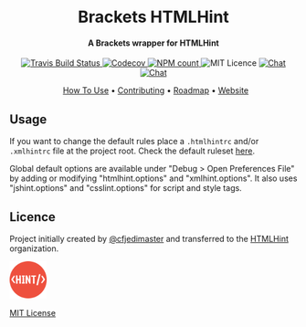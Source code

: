 <h1 align="center">
  <br>
  Brackets HTMLHint
  <br>
</h1>

<h4 align="center">A Brackets wrapper for HTMLHint</h4>

<p align="center">
  <a href="https://travis-ci.org/htmlhint/brackets-htmlhint">
    <img src="https://img.shields.io/travis/htmlhint/brackets-htmlhint.svg" alt="Travis Build Status">
  </a>
  <a href="https://codecov.io/gh/htmlhint/brackets-htmlhint">
    <img src="https://codecov.io/gh/htmlhintbrackets-htmlhint/branch/master/graph/badge.svg" alt="Codecov">
  </a>
  <a href="https://www.npmjs.com/package/brackets-htmlhint">
    <img src="https://img.shields.io/npm/dm/brackets-htmlhint.svg" alt="NPM count">
  </a>
  <img src="https://badgen.net/badge/license/MIT/green" alt="MIT Licence" />
  <a href="https://discord.gg/nJ6J9CP">
    <img src="https://img.shields.io/badge/chat-on%20discord-7289da.svg" alt="Chat">
  </a>
  <a href="http://roadmap.htmlhint.io/roadmap">
    <img src="https://img.shields.io/badge/check-our%20roadmap-EE503E.svg" alt="Chat">
  </a>
</p>

<p align="center">
  <a href="#usage">How To Use</a> • <a href="/CONTRIBUTING.md">Contributing</a> • <a href="http://roadmap.htmlhint.io/">Roadmap</a> • <a href="https://htmlhint.io">Website</a>
</p>

## Usage
If you want to change the default rules place a `.htmlhintrc` and/or `.xmlhintrc` file at the project root.
Check the default ruleset [here](https://github.com/htmlhint/HTMLHint/wiki/Usage).

Global default options are available under "Debug > Open Preferences File" by adding or modifying "htmlhint.options" and "xmlhint.options".
It also uses "jshint.options" and "csslint.options" for script and style tags.

## Licence

Project initially created by [@cfjedimaster](https://github.com/cfjedimaster) and transferred to the [HTMLHint](https://github.com/htmlhint) organization.

<a href="https://htmlhint.io"><img src="https://raw.githubusercontent.com/htmlhint/htmlhint/develop/src/img/htmlhint.png" alt="Logo HTMLHint" width="65"></a>

[MIT License](./LICENSE)
